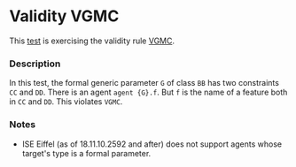 # Validity VGMC

This [test](.) is exercising the validity rule [VGMC](../Readme.md).

### Description

In this test, the formal generic parameter `G` of class `BB` has two constraints `CC` and `DD`. There is an agent `agent {G}.f`. But `f` is the name of a feature both in `CC` and `DD`. This violates `VGMC`.

### Notes

* ISE Eiffel (as of 18.11.10.2592 and after) does not support agents whose target's type is a formal parameter.
